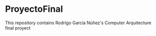 # ProyectoFinal
This repository contains Rodrigo García Núñez's Computer Arquitecture final proyect

